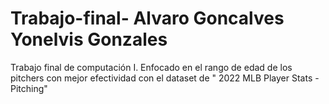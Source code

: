 # Trabajo-final- Alvaro Goncalves Yonelvis Gonzales
Trabajo final de computación I. Enfocado en el rango de edad de los pitchers con mejor efectividad con el dataset de " 2022 MLB Player Stats -Pitching"
